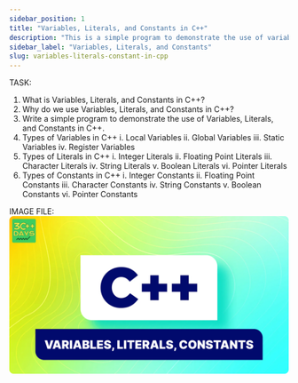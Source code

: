 ```yaml
---
sidebar_position: 1
title: "Variables, Literals, and Constants in C++"
description: "This is a simple program to demonstrate the use of variables, literals, and constants in C Plus Plus."
sidebar_label: "Variables, Literals, and Constants"
slug: variables-literals-constant-in-cpp
---
```


TASK:

1. What is Variables, Literals, and Constants in C++?
2. Why do we use Variables, Literals, and Constants in C++?
3. Write a simple program to demonstrate the use of Variables, Literals, and Constants in C++.
4. Types of Variables in C++
   i. Local Variables
   ii. Global Variables
   iii. Static Variables
   iv. Register Variables
5. Types of Literals in C++
    i. Integer Literals
    ii. Floating Point Literals
    iii. Character Literals
    iv. String Literals
    v. Boolean Literals
    vi. Pointer Literals
6. Types of Constants in C++
    i. Integer Constants
    ii. Floating Point Constants
    iii. Character Constants
    iv. String Constants
    v. Boolean Constants
    vi. Pointer Constants

IMAGE FILE:
![variables in c++](../../static/img/day-03/variables-literals-constarts-in-cpp.png)